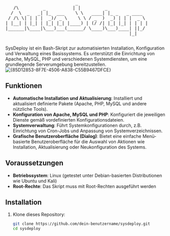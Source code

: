  <p align="center">
  <pre>
                          _                          
   /\         _          | |         _               
  /  \  _   _| |_  ___    \ \   ____| |_ _   _ ____  
 / /\ \| | | |  _)/ _ \    \ \ / _  )  _) | | |  _ \ 
| |__| | |_| | |_| |_| |____) | (/ /| |_| |_| | | | |
|______|\____|\___)___(______/ \____)\___)____| ||_/ 
                                              |_|                                                                      
  </pre>
</p>



SysDeploy ist ein Bash-Skript zur automatisierten Installation, Konfiguration und Verwaltung eines Basissystems. Es unterstützt die Einrichtung von Apache, MySQL, PHP und verschiedenen Systemdiensten, um eine grundlegende Serverumgebung bereitzustellen.
![{85D12853-8F7E-4506-A838-C55B9467DFCE}](https://github.com/user-attachments/assets/a740494a-d648-4a40-a9bb-f327303041f6)

## Funktionen

- **Automatische Installation und Aktualisierung**: Installiert und aktualisiert definierte Pakete (Apache, PHP, MySQL und andere nützliche Tools).
- **Konfiguration von Apache, MySQL und PHP**: Konfiguriert die jeweiligen Dienste gemäß vordefinierten Konfigurationsdateien.
- **Systemverwaltung**: Führt Systemkonfigurationen durch, z.B. Einrichtung von Cron-Jobs und Anpassung von Systemverzeichnissen.
- **Grafische Benutzeroberfläche (Dialog)**: Bietet eine einfache Menü-basierte Benutzeroberfläche für die Auswahl von Aktionen wie Installation, Aktualisierung oder Neukonfiguration des Systems.

## Voraussetzungen

- **Betriebssystem**: Linux (getestet unter Debian-basierten Distributionen wie Ubuntu und Kali)
- **Root-Rechte**: Das Skript muss mit Root-Rechten ausgeführt werden

## Installation

1. Klone dieses Repository:
   ```bash
   git clone https://github.com/dein-benutzername/sysdeploy.git
   cd sysdeploy

